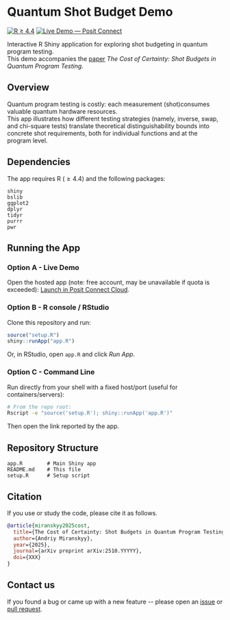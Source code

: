 # Quantum Shot Budget Demo

[![R ≥ 4.4](https://img.shields.io/badge/R-%E2%89%A5%204.4-276DC3?logo=r&logoColor=white)](https://www.r-project.org/)
[![Live Demo — Posit Connect](https://img.shields.io/badge/Live%20Demo-Posit%20Connect-1f6feb)](https://019a1358-9083-cdd0-9cc9-c4ccb9171663.share.connect.posit.cloud/)


Interactive R Shiny application for exploring shot budgeting in quantum program testing.  
This demo accompanies the [paper](https://arxiv.org/abs/2510.YYYYY) *The Cost of Certainty: Shot Budgets in Quantum Program Testing*.

## Overview

Quantum program testing is costly: each measurement (shot)consumes valuable quantum hardware resources.  
This app illustrates how different testing strategies (namely, inverse, swap, and chi-square tests) translate theoretical distinguishability bounds into concrete shot requirements, both for individual functions and at the program level.

## Dependencies

The app requires R ($\geq 4.4$) and the following packages:
```
shiny
bslib
ggplot2
dplyr
tidyr
purrr
pwr
```

## Running the App

### Option A - Live Demo

Open the hosted app (note: free account, may be unavailable if quota is exceeded): [Launch in Posit Connect Cloud](https://019a1358-9083-cdd0-9cc9-c4ccb9171663.share.connect.posit.cloud/).

### Option B - R console / RStudio
Clone this repository and run:
```r
source("setup.R")
shiny::runApp("app.R")
```
Or, in RStudio, open `app.R` and click *Run App*.

### Option C - Command Line
Run directly from your shell with a fixed host/port (useful for containers/servers):
```bash
# From the repo root:
Rscript -e "source('setup.R'); shiny::runApp('app.R')"
```
Then open the link reported by the app.

## Repository Structure

```
app.R        # Main Shiny app
README.md    # This file
setup.R      # Setup script
```

## Citation
If you use or study the code, please cite it as follows.
```bibtex
@article{miranskyy2025cost,
  title={The Cost of Certainty: Shot Budgets in Quantum Program Testing},
  author={Andriy Miranskyy},
  year={2025},
  journal={arXiv preprint arXiv:2510.YYYYY},
  doi={XXX}
}
```

## Contact us
If you found a bug or came up with a new feature -- 
please open an [issue](https://github.com/miranska/qse-shot-budget/issues) 
or [pull request](https://github.com/miranska/qse-shot-budget/pulls).
